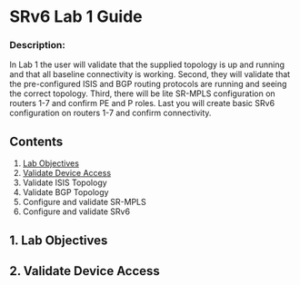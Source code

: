 # SRv6 Lab 1 Guide

### Description: 
In Lab 1 the user will validate that the supplied topology is up and running and that all baseline connectivity 
is working. Second, they will validate that the pre-configured ISIS and BGP routing protocols are running and 
seeing the correct topology. Third, there will be lite SR-MPLS configuration on routers 1-7 and 
confirm PE 
and P roles. Last you will create basic SRv6 configuration on routers 1-7 and confirm connectivity. 

## Contents
1. [Lab Objectives](#1lab-objectives)
2. [Validate Device Access](#2validate-device-access)
3. Validate ISIS Topology
4. Validate BGP Topology
5. Configure and validate SR-MPLS
6. Configure and validate SRv6


## 1. Lab Objectives


## 2. Validate Device Access
